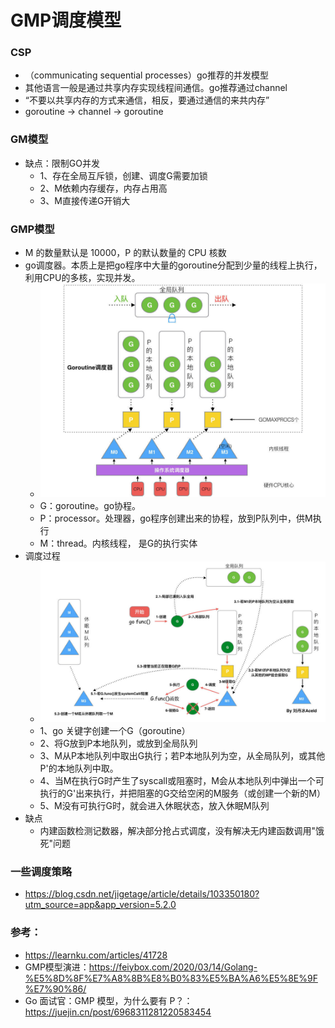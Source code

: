 # GMP调度模型

### CSP

- （communicating sequential processes）go推荐的并发模型
- 其他语言一般是通过共享内存实现线程间通信。go推荐通过channel
- “不要以共享内存的方式来通信，相反，要通过通信的来共内存”
- goroutine -> channel -> goroutine

### GM模型
- 缺点：限制GO并发
  - 1、存在全局互斥锁，创建、调度G需要加锁
  - 2、M依赖内存缓存，内存占用高
  - 3、M直接传递G开销大

### GMP模型
- M 的数量默认是 10000，P 的默认数量的 CPU 核数
- go调度器。本质上是把go程序中大量的goroutine分配到少量的线程上执行，利用CPU的多核，实现并发。
  - ![GMP调度模型](https://raw.githubusercontent.com/li-zeyuan/access/master/img/20210130115056.jpeg)
  - G：goroutine。go协程。
  - P：processor。处理器，go程序创建出来的协程，放到P队列中，供M执行
  - M：thread。内核线程， 是G的执行实体
- 调度过程
  - ![调度过程](https://raw.githubusercontent.com/li-zeyuan/access/master/img/20210130115135.jpeg)
  - 1、go 关键字创建一个G（goroutine）
  - 2、将G放到P本地队列，或放到全局队列
  - 3、M从P本地队列中取出G执行；若P本地队列为空，从全局队列，或其他P'的本地队列中取。
  - 4、当M在执行G时产生了syscall或阻塞时，M会从本地队列中弹出一个可执行的G'出来执行，并把阻塞的G交给空闲的M服务（或创建一个新的M）
  - 5、M没有可执行G时，就会进入休眠状态，放入休眠M队列
- 缺点
  - 内建函数检测记数器，解决部分抢占式调度，没有解决无内建函数调用"饿死"问题 
  
### 一些调度策略
- https://blog.csdn.net/jigetage/article/details/103350180?utm_source=app&app_version=5.2.0
  
### 参考：
  - https://learnku.com/articles/41728
  - GMP模型演进：https://feiybox.com/2020/03/14/Golang-%E5%8D%8F%E7%A8%8B%E8%B0%83%E5%BA%A6%E5%8E%9F%E7%90%86/
  - Go 面试官：GMP 模型，为什么要有 P？：https://juejin.cn/post/6968311281220583454